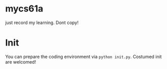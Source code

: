 # mycs61a
just record my learning. Dont copy!
# Init
You can prepare the coding environment via `python init.py`.
Costumed init are welcomed!